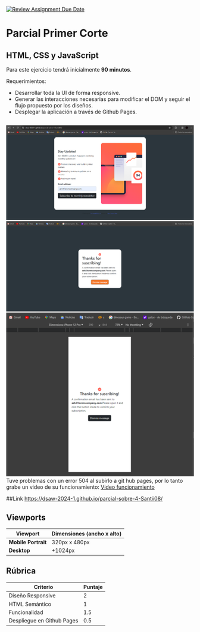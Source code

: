 [![Review Assignment Due Date](https://classroom.github.com/assets/deadline-readme-button-24ddc0f5d75046c5622901739e7c5dd533143b0c8e959d652212380cedb1ea36.svg)](https://classroom.github.com/a/4ylmTzPW)
# Parcial Primer Corte

## HTML, CSS y JavaScript

Para este ejercicio tendrá inicialmente **90 minutos**.

Requerimientos:

- Desarrollar toda la UI de forma responsive.
- Generar las interacciones necesarias para modificar el DOM y seguir el flujo propuesto por los diseños.
- Desplegar la aplicación a través de Github Pages.

```markdown

```

![Imagen login](Image/Captura%20de%20pantalla%202024-02-22%20231956.png)
![Image confirmation](Image/Captura%20de%20pantalla%202024-02-22%20232213.png)
![Image confirmation mobile](Image/Captura%20de%20pantalla%202024-02-22%20232509.png)
Tuve problemas con un error 504 al subirlo a git hub pages, por lo tanto grabe un video de su funcionamiento:
[Video funcionamiento](https://www.youtube.com/watch?v=Fb6OorEOqrY)


##Link
https://dsaw-2024-1.github.io/parcial-sobre-4-Santii08/

## Viewports

| Viewport            | Dimensiones (ancho x alto) |
| ------------------- | -------------------------- |
| **Mobile Portrait** | 320px x 480px              |
| **Desktop**         | +1024px                    |

## Rúbrica

| Criterio                   | Puntaje |
| -------------------------- | ------- |
| Diseño Responsive          | 2       |
| HTML Semántico             | 1       |
| Funcionalidad              | 1.5     |
| Despliegue en Github Pages | 0.5     |


